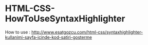 # HTML-CSS-HowToUseSyntaxHighlighter

How to use : http://www.esatgozcu.com/html-css/syntaxhighlighter-kullanimi-sayfa-icinde-kod-satiri-gosterme
